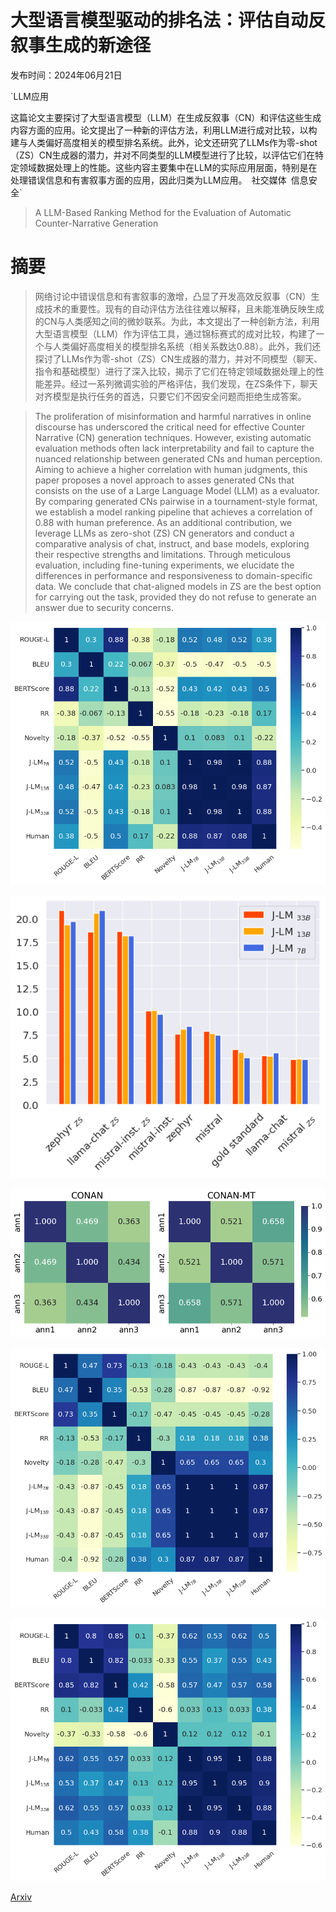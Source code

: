 # 大型语言模型驱动的排名法：评估自动反叙事生成的新途径

发布时间：2024年06月21日

`LLM应用

这篇论文主要探讨了大型语言模型（LLM）在生成反叙事（CN）和评估这些生成内容方面的应用。论文提出了一种新的评估方法，利用LLM进行成对比较，以构建与人类偏好高度相关的模型排名系统。此外，论文还研究了LLMs作为零-shot（ZS）CN生成器的潜力，并对不同类型的LLM模型进行了比较，以评估它们在特定领域数据处理上的性能。这些内容主要集中在LLM的实际应用层面，特别是在处理错误信息和有害叙事方面的应用，因此归类为LLM应用。` `社交媒体` `信息安全`

> A LLM-Based Ranking Method for the Evaluation of Automatic Counter-Narrative Generation

# 摘要

> 网络讨论中错误信息和有害叙事的激增，凸显了开发高效反叙事（CN）生成技术的重要性。现有的自动评估方法往往难以解释，且未能准确反映生成的CN与人类感知之间的微妙联系。为此，本文提出了一种创新方法，利用大型语言模型（LLM）作为评估工具，通过锦标赛式的成对比较，构建了一个与人类偏好高度相关的模型排名系统（相关系数达0.88）。此外，我们还探讨了LLMs作为零-shot（ZS）CN生成器的潜力，并对不同模型（聊天、指令和基础模型）进行了深入比较，揭示了它们在特定领域数据处理上的性能差异。经过一系列微调实验的严格评估，我们发现，在ZS条件下，聊天对齐模型是执行任务的首选，只要它们不因安全问题而拒绝生成答案。

> The proliferation of misinformation and harmful narratives in online discourse has underscored the critical need for effective Counter Narrative (CN) generation techniques. However, existing automatic evaluation methods often lack interpretability and fail to capture the nuanced relationship between generated CNs and human perception. Aiming to achieve a higher correlation with human judgments, this paper proposes a novel approach to asses generated CNs that consists on the use of a Large Language Model (LLM) as a evaluator. By comparing generated CNs pairwise in a tournament-style format, we establish a model ranking pipeline that achieves a correlation of $0.88$ with human preference. As an additional contribution, we leverage LLMs as zero-shot (ZS) CN generators and conduct a comparative analysis of chat, instruct, and base models, exploring their respective strengths and limitations. Through meticulous evaluation, including fine-tuning experiments, we elucidate the differences in performance and responsiveness to domain-specific data. We conclude that chat-aligned models in ZS are the best option for carrying out the task, provided they do not refuse to generate an answer due to security concerns.

![大型语言模型驱动的排名法：评估自动反叙事生成的新途径](../../../paper_images/2406.15227/total_spearman_2.png)

![大型语言模型驱动的排名法：评估自动反叙事生成的新途径](../../../paper_images/2406.15227/judge_all_rank_3.png)

![大型语言模型驱动的排名法：评估自动反叙事生成的新途径](../../../paper_images/2406.15227/ia.png)

![大型语言模型驱动的排名法：评估自动反叙事生成的新途径](../../../paper_images/2406.15227/conan_spearman_2.png)

![大型语言模型驱动的排名法：评估自动反叙事生成的新途径](../../../paper_images/2406.15227/conan_mt_spearman_2.png)

[Arxiv](https://arxiv.org/abs/2406.15227)